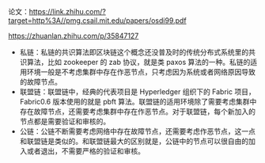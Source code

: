 

论文：https://link.zhihu.com/?target=http%3A//pmg.csail.mit.edu/papers/osdi99.pdf

https://zhuanlan.zhihu.com/p/35847127

- 私链：私链的共识算法即区块链这个概念还没普及时的传统分布式系统里的共识算法，比如 zookeeper 的 zab 协议，就是类 paxos 算法的一种。私链的适用环境一般是不考虑集群中存在作恶节点，只考虑因为系统或者网络原因导致的故障节点。
- 联盟链：联盟链中，经典的代表项目是 Hyperledger 组织下的 Fabric 项目， Fabric0.6 版本使用的就是 pbft 算法。联盟链的适用环境除了需要考虑集群中存在故障节点，还需要考虑集群中存在作恶节点。对于联盟链，每个新加入的节点都是需要验证和审核的。
- 公链：公链不断需要考虑网络中存在故障节点，还需要考虑作恶节点，这一点和联盟链是类似的。和联盟链最大的区别就是，公链中的节点可以很自由的加入或者退出，不需要严格的验证和审核。

